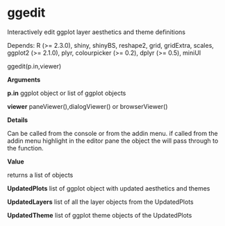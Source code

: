 # ggedit
Interactively edit ggplot layer aesthetics and theme definitions

Depends: R (>= 2.3.0), shiny, shinyBS, reshape2, grid, gridExtra, scales, ggplot2 (>= 2.1.0), plyr, colourpicker (>= 0.2), dplyr (>= 0.5), miniUI

ggedit(p.in,viewer)

**Arguments**

**p.in** ggplot object or list of ggplot objects

**viewer** paneViewer(),dialogViewer() or browserViewer()

**Details** 

Can be called from the console or from the addin menu. if called from the addin menu highlight in the editor pane the object the will pass through to the function.

**Value**

returns a list of objects

**UpdatedPlots** list of ggplot object with updated aesthetics and themes

**UpdatedLayers** list of all the layer objects from the UpdatedPlots

**UpdatedTheme** list of ggplot theme objects of the UpdatedPlots